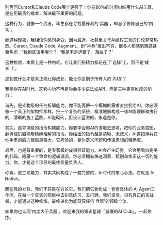别再问Cursor和Claude Code哪个更强了！你花80%的时间纠结用什么AI工具，是在用最贵的成本，解决最不重要的问题。

这种行为，就像一个武者，毕生都在寻找最锋利的'兵器'，却忘了修炼自己的'内功'。

而这种现象，我相信你感同身受。因为最近，社群里关于AI编程工具的讨论非常热烈。Cursor, Claude Code, Augment... 新"神兵"层出不穷，很多人都感到困惑甚至焦虑：'我到底该用哪个？' '我是不是选错了，落后了？'

这种焦虑，本质上是一种内耗。它让我们把精力都花在了'选择'上，而不是'成长'上。

那到底什么才是真正能让你成长、能让你区别于所有人的'内功'？

我觉得在AI时代，这套内功不再是你会多少语法或API，而是三种更高维度的能力：

首先，是架构级的任务拆解能力。你不能再把一个模糊的需求直接扔给AI。你必须像一个真正的架构师那样，把一个复杂的系统，精准地解构成一张AI能理解和执行的、清晰的施工蓝图。AI能砌砖，但设计蓝图的，永远是你。

其次，是导演级的指令构建能力。你要学会用AI的语境去思考，把你的业务意图，翻译成机器能够精确理解的指令。你给出的指令越是清晰、无歧义，AI这把神兵在你手里的威力就越是强大。它考验的，是你定义问题和传递思想的精确度。

最后，也是最重要的，是专家级的成果验证能力。AI会产生幻觉，它会用看似完美的代码，隐藏一个致命的逻辑漏洞。你必须拥有快速洞察、甄别和修正这一切的能力。你，才是这个项目的最终质量负责人。

你看，这三项能力，其实共同构成了一套完整的、AI时代的核心心法。它就是 AI Native。

而在我的社群，我们不只是在讨论它。我们把它物化成一套套具体的 AI Agent工作流，在每一个真实的项目中去刻意练习、去打磨。我们坚信，只有真正的实战者，才能通过这种修炼，最终进化为能驾驭任何'兵器'的超级个体。

如果你也认同'内功大于兵器'，欢迎来我的知识星球「威廉的AI Club」，一起修炼。 